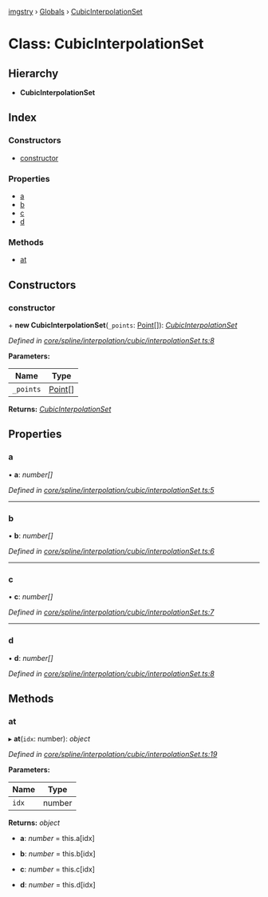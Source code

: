 [imgstry](../README.md) › [Globals](../globals.md) › [CubicInterpolationSet](cubicinterpolationset.md)

# Class: CubicInterpolationSet

## Hierarchy

* **CubicInterpolationSet**

## Index

### Constructors

* [constructor](cubicinterpolationset.md#constructor)

### Properties

* [a](cubicinterpolationset.md#a)
* [b](cubicinterpolationset.md#b)
* [c](cubicinterpolationset.md#c)
* [d](cubicinterpolationset.md#d)

### Methods

* [at](cubicinterpolationset.md#at)

## Constructors

###  constructor

\+ **new CubicInterpolationSet**(`_points`: [Point](point.md)[]): *[CubicInterpolationSet](cubicinterpolationset.md)*

*Defined in [core/spline/interpolation/cubic/interpolationSet.ts:8](https://github.com/visual-cortex/imgstry/blob/master/source/core/spline/interpolation/cubic/interpolationSet.ts#L8)*

**Parameters:**

Name | Type |
------ | ------ |
`_points` | [Point](point.md)[] |

**Returns:** *[CubicInterpolationSet](cubicinterpolationset.md)*

## Properties

###  a

• **a**: *number[]*

*Defined in [core/spline/interpolation/cubic/interpolationSet.ts:5](https://github.com/visual-cortex/imgstry/blob/master/source/core/spline/interpolation/cubic/interpolationSet.ts#L5)*

___

###  b

• **b**: *number[]*

*Defined in [core/spline/interpolation/cubic/interpolationSet.ts:6](https://github.com/visual-cortex/imgstry/blob/master/source/core/spline/interpolation/cubic/interpolationSet.ts#L6)*

___

###  c

• **c**: *number[]*

*Defined in [core/spline/interpolation/cubic/interpolationSet.ts:7](https://github.com/visual-cortex/imgstry/blob/master/source/core/spline/interpolation/cubic/interpolationSet.ts#L7)*

___

###  d

• **d**: *number[]*

*Defined in [core/spline/interpolation/cubic/interpolationSet.ts:8](https://github.com/visual-cortex/imgstry/blob/master/source/core/spline/interpolation/cubic/interpolationSet.ts#L8)*

## Methods

###  at

▸ **at**(`idx`: number): *object*

*Defined in [core/spline/interpolation/cubic/interpolationSet.ts:19](https://github.com/visual-cortex/imgstry/blob/master/source/core/spline/interpolation/cubic/interpolationSet.ts#L19)*

**Parameters:**

Name | Type |
------ | ------ |
`idx` | number |

**Returns:** *object*

* **a**: *number* = this.a[idx]

* **b**: *number* = this.b[idx]

* **c**: *number* = this.c[idx]

* **d**: *number* = this.d[idx]
